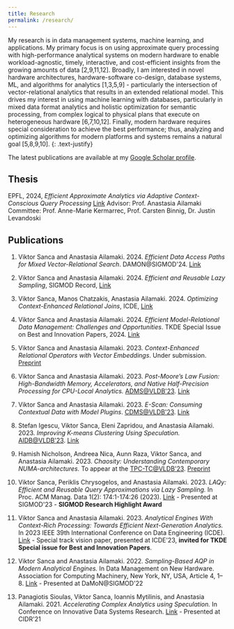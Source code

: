 ```yaml
---
title: Research
permalink: /research/
---
```

My research is in data management systems, machine learning, and applications. My primary focus is on using approximate query processing with high-performance analytical systems on modern hardware to enable workload-agnostic, timely, interactive, and cost-efficient insights from the growing amounts of data [2,9,11,12]. Broadly, I am interested in novel hardware architectures, hardware-software co-design, database systems, ML, and algorithms for analytics [1,3,5,9] - particularly the intersection of vector-relational analytics that results in an extended relational model. This drives my interest in using machine learning with databases, particularly in mixed data format analytics and holistic optimization for semantic processing, from complex logical to physical plans that execute on heterogeneous hardware [6,7,10,12]. Finally, modern hardware requires special consideration to achieve the best performance; thus, analyzing and optimizing algorithms for modern platforms and systems remains a natural goal [5,8,9,10].
{: .text-justify}

The latest publications are available at my [Google Scholar profile](https://scholar.google.com/citations?user=SQsBhcwAAAAJ&hl=en&oi=ao).

## Thesis
EPFL, 2024, *Efficient Approximate Analytics via Adaptive Context-Conscious Query Processing* [Link](https://infoscience.epfl.ch/entities/publication/b8ce973a-6b95-403c-be17-c84331c41b77)
Advisor: Prof. Anastasia Ailamaki
Committee: Prof. Anne-Marie Kermarrec, Prof. Carsten Binnig, Dr. Justin Levandoski

## Publications 
1. Viktor Sanca and Anastasia Ailamaki. 2024. *Efficient Data Access Paths for Mixed Vector-Relational Search*. DAMON@SIGMOD'24. [Link](https://dl.acm.org/doi/abs/10.1145/3662010.3663448)

2. Viktor Sanca and Anastasia Ailamaki. 2024. *Efficient and Reusable Lazy Sampling*, SIGMOD Record, [Link](https://dl.acm.org/doi/abs/10.1145/3665252.3665261)

3. Viktor Sanca, Manos Chatzakis, Anastasia Ailamaki. 2024. *Optimizing Context-Enhanced Relational Joins*, ICDE, [Link](assets/files/Optimizing%20Context-Enhanced%20Relational%20Joins.pdf)

4. Viktor Sanca and Anastasia Ailamaki. 2024. *Efficient Model-Relational Data Management: Challenges and Opportunities*. TKDE Special Issue on Best and Innovation Papers, 2024. [Link](https://ieeexplore.ieee.org/abstract/document/10488724)

5. Viktor Sanca and Anastasia Ailamaki. 2023. *Context-Enhanced Relational Operators with Vector Embeddings*. Under submission. [Preprint](https://arxiv.org/abs/2312.01476)

6. Viktor Sanca and Anastasia Ailamaki. 2023. *Post-Moore’s Law Fusion: High-Bandwidth Memory, Accelerators, and Native Half-Precision Processing for CPU-Local Analytics.* [ADMS@VLDB'23](https://www.adms-conf.org/). [Link](https://ceur-ws.org/Vol-3462/ADMS1.pdf)

7. Viktor Sanca and Anastasia Ailamaki. 2023. *E-Scan: Consuming Contextual Data with Model Plugins*. [CDMS@VLDB'23](https://cdmsworkshop.github.io/2023/). [Link](https://ceur-ws.org/Vol-3462/CDMS11.pdf)

8. Stefan Igescu, Viktor Sanca, Eleni Zapridou, and Anastasia Ailamaki. 2023. *Improving K-means Clustering Using Speculation.* [AIDB@VLDB'23](https://sites.google.com/view/aidb2023/). [Link](https://ceur-ws.org/Vol-3462/AIDB2.pdf)

9. Hamish Nicholson, Andreea Nica, Aunn Raza, Viktor Sanca, and Anastasia Ailamaki. 2023. *Chaosity: Understanding Contemporary NUMA-architectures.* To appear at the [TPC-TC@VLDB'23](https://www.tpc.org/tpctc/tpctc2023/). [Preprint](https://infoscience.epfl.ch/record/305948?ln=en)

10. Viktor Sanca, Periklis Chrysogelos, and Anastasia Ailamaki. 2023. *LAQy: Efficient and Reusable Query Approximations via Lazy Sampling.* In Proc. ACM Manag. Data 1(2): 174:1-174:26 (2023). [Link](https://doi.org/10.1145/3589319) - Presented at SIGMOD'23 - **SIGMOD Research Highlight Award**

11. Viktor Sanca and Anastasia Ailamaki. 2023. *Analytical Engines With Context-Rich Processing: Towards Efficient Next-Generation Analytics.* In 2023 IEEE 39th International Conference on Data Engineering (ICDE). [Link](https://ieeexplore.ieee.org/abstract/document/10184882) - Special track vision paper, presented at ICDE'23, **invited for TKDE Special issue for Best and Innovation Papers**.

12. Viktor Sanca and Anastasia Ailamaki. 2022. *Sampling-Based AQP in Modern Analytical Engines.* In Data Management on New Hardware. Association for Computing Machinery, New York, NY, USA, Article 4, 1–8. [Link](https://doi.org/10.1145/3533737.3535095) - Presented at DaMoN@SIGMOD'22

13. Panagiotis Sioulas, Viktor Sanca, Ioannis Mytilinis, and Anastasia Ailamaki. 2021. *Accelerating Complex Analytics using Speculation.* In Conference on Innovative Data Systems Research. [Link](https://www.cidrdb.org/cidr2021/papers/cidr2021_paper03.pdf) - Presented at CIDR'21

